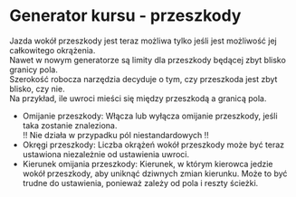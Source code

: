 # Generator kursu - przeszkody
  
Jazda wokół przeszkody jest teraz możliwa tylko jeśli jest możliwość jej całkowitego okrążenia.  
Nawet w nowym generatorze są limity dla przeszkody będącej zbyt blisko granicy pola.  
Szerokość robocza narzędzia decyduje o tym, czy przeszkoda jest zbyt blisko, czy nie.  
Na przykład, ile uwroci mieści się między przeszkodą a granicą pola.  


  
- Omijanie przeszkody: Włącza lub wyłącza omijanie przeszkody, jeśli taka zostanie znaleziona.  
  !! Nie działa w przypadku pól niestandardowych !!  
- Okręgi przeszkody: Liczba okrążeń wokół przeszkody może być teraz ustawiona niezależnie od ustawienia uwroci.  
- Kierunek omijania przeszkody: Kierunek, w którym kierowca jedzie wokół przeszkody, aby uniknąć dziwnych zmian kierunku. Może to być trudne do ustawienia, ponieważ zależy od pola i reszty ścieżki.  


